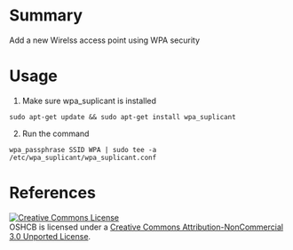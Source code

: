 # Summary
Add a new Wirelss access point using WPA security
# Usage

1. Make sure wpa_suplicant is installed

``sudo apt-get update && sudo apt-get install wpa_suplicant``

2. Run the command

``wpa_passphrase SSID WPA | sudo tee -a /etc/wpa_suplicant/wpa_suplicant.conf``

# References

<a rel="license" href="http://creativecommons.org/licenses/by-nc/3.0/deed.en_US"><img alt="Creative Commons License" style="border-width:0" src="http://i.creativecommons.org/l/by-nc/3.0/88x31.png" /></a><br /><span xmlns:dct="http://purl.org/dc/terms/" href="http://purl.org/dc/dcmitype/Text" property="dct:title" rel="dct:type">OSHCB</span> is licensed under a <a rel="license" href="http://creativecommons.org/licenses/by-nc/3.0/deed.en_US">Creative Commons Attribution-NonCommercial 3.0 Unported License</a>.
